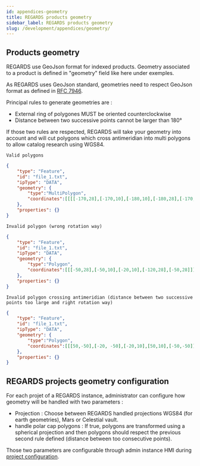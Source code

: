 ```yaml
---
id: appendices-geometry
title: REGARDS products geometry
sidebar_label: REGARDS products geometry
slug: /development/appendices/geometry/
---
```


## Products geometry 

REGARDS use GeoJson format for indexed products. Geometry associated to a product is defined in "geometry" field like here under exemples.

As REGARDS uses GeoJson standard, geometries need to respect GeoJson format as defined in [RFC 7946](https://datatracker.ietf.org/doc/html/rfc7946#section-3.1.6).

Principal rules to generate geometries are :
 - External ring of polygones MUST be oriented counterclockwise
 - Distance between two successive points cannot be larger than 180°

 If those two rules are respected, REGARDS will take your geometry into account and will cut polygons which cross antimeridian into multi polygons to allow catalog research using WGS84.

 `Valid polygons`

```json
{
    "type": "Feature",
    "id": "file_1.txt",
    "ipType": "DATA",
    "geometry": {
        "type":"MultiPolygon",
        "coordinates":[[[[-170,28],[-170,10],[-180,10],[-180,28],[-170,28]]],[[[180,28],[170,28],[170,10],[180,10],[180,28]]]]
    },
    "properties": {}
}
```

`Invalid polygon (wrong rotation way)`

```json
{
    "type": "Feature",
    "id": "file_1.txt",
    "ipType": "DATA",
    "geometry": {
        "type":"Polygon",
        "coordinates":[[[-50,28],[-50,10],[-20,10],[-120,28],[-50,28]]]
    },
    "properties": {}
}
```

`Invalid polygon crossing antimeridian (distance between two successive points too large and right rotation way)`

```json
{
    "type": "Feature",
    "id": "file_1.txt",
    "ipType": "DATA",
    "geometry": {
        "type":"Polygon",
        "coordinates":[[[50,-50],[-20, -50],[-20,10],[50,10],[-50,-50]]]
    },
    "properties": {}
}
```

## REGARDS projects geometry configuration

For each projet of a REGARDS instance, administrator can configure how geometry will be handled with two parameters :
 - Projection : Choose between REGARDS handled projections WGS84 (for earth geometries), Mars or Celestial vault.
 - handle polar cap polygons : If true, polygons are transformed using a spherical projection and then polygons should respect the previous second rule defined (distance between too consecutive points).

Those two parameters are configurable through admin instance HMI during [project configuration](../../user-documentation/1-global-configuration/project-configuration.md).